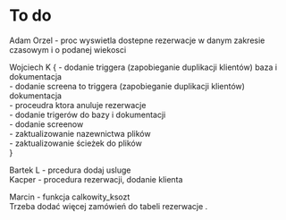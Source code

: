 # To do

Adam Orzel - proc wyswietla dostepne rezerwacje w danym zakresie czasowym i o podanej wiekosci  

Wojciech K {
    - dodanie triggera (zapobieganie duplikacji klientów) baza i dokumentacja  
    - dodanie screena to triggera (zapobieganie duplikacji klientów) dokumentacja  
    - proceudra ktora anuluje rezerwacje  
    - dodanie trigerów do bazy i dokumentacji  
    - dodanie screenow  
    - zaktualizowanie nazewnictwa plików  
    - zaktualizowanie ścieżek do plików  
           }
           
Bartek L - prcedura dodaj usluge  
Kacper - procedura rezerwacji, dodanie klienta  

Marcin - funkcja calkowity_ksozt     
Trzeba dodać więcej zamówień do tabeli rezerwacje .   

